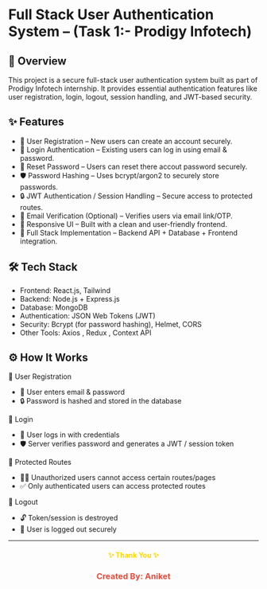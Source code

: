 # Full Stack User Authentication System – (Task 1:- Prodigy Infotech)

## 📌 Overview

This project is a secure full-stack user authentication system built as part of Prodigy Infotech internship. It provides essential authentication features like user registration, login, logout, session handling, and JWT-based security.

## ✨ Features

- 📝 User Registration – New users can create an account securely.
- 🔑 Login Authentication – Existing users can log in using email & password.
- 📝 Reset Password – Users can reset there accout password securely.
- 🛡️ Password Hashing – Uses bcrypt/argon2 to securely store passwords.
- 🔒 JWT Authentication / Session Handling – Secure access to protected routes.
- 📧 Email Verification (Optional) – Verifies users via email link/OTP.
- 📱 Responsive UI – Built with a clean and user-friendly frontend.
- 🚀 Full Stack Implementation – Backend API + Database + Frontend integration.

## 🛠️ Tech Stack

- Frontend: React.js, Tailwind 
- Backend: Node.js + Express.js 
- Database: MongoDB 
- Authentication: JSON Web Tokens (JWT) 
- Security: Bcrypt (for password hashing), Helmet, CORS
- Other Tools: Axios , Redux , Context API

## ⚙️ How It Works

   🔑 User Registration

- 📧 User enters email & password
- 🔒 Password is hashed and stored in the database

🔑 Login
- 👤 User logs in with credentials
- 🛡️ Server verifies password and generates a JWT / session token

🔑 Protected Routes
- 🚫❌ Unauthorized users cannot access certain routes/pages
- ✅ Only authenticated users can access protected routes

🔑 Logout
- 🔓 Token/session is destroyed
- 👋 User is logged out securely

---

<h4 align="center" style="color:gold;">✨ Thank You ✨</h4> 
<h3 align="center" style="color:#e74c3c;">Created By: Aniket</h3>


